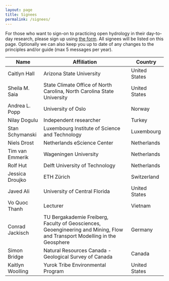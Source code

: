 ```yaml
---
layout: page
title: Signees
permalink: /signees/
---
```


For those who want to sign-on to practicing open hydrology in their day-to-day research, please sign up using [the form](https://forms.gle/qi89sa3oX3kviAj19). All signees will be listed on this page. Optionally we can also keep you up to date of any changes to the principles and/or guide (max 5 messages per year).

| Name        | Affiliation      | Country |
| ----------- | ---------------- | ------- |
|Caitlyn Hall|Arizona State University|United States|
|Sheila M. Saia|State Climate Office of North Carolina, North Carolina State University|United States|
|Andrea L. Popp|University of Oslo|Norway|
|Nilay Dogulu|Independent researcher|Turkey|
|Stan Schymanski|Luxembourg Institute of Science and Technology|Luxembourg|
|Niels Drost|Netherlands eScience Center|Netherlands|
|Tim van Emmerik|Wageningen University|Netherlands|
|Rolf Hut|Delft University of Technology|Netherlands|
|Jessica Droujko|ETH Zürich|Switzerland|
|Javed Ali|University of Central Florida|United States|
|Vo Quoc Thanh|Lecturer|Vietnam|
|Conrad Jackisch|TU Bergakademie Freiberg, Faculty of Geosciences, Geoengineering and Mining, Flow and Transport Modelling in the Geosphere|Germany|
|Simon Bridge|Natural Resources Canada - Geological Survey of Canada|Canada|
|Kaitlyn Woolling|Yurok Tribe Environmental Program|United States|
